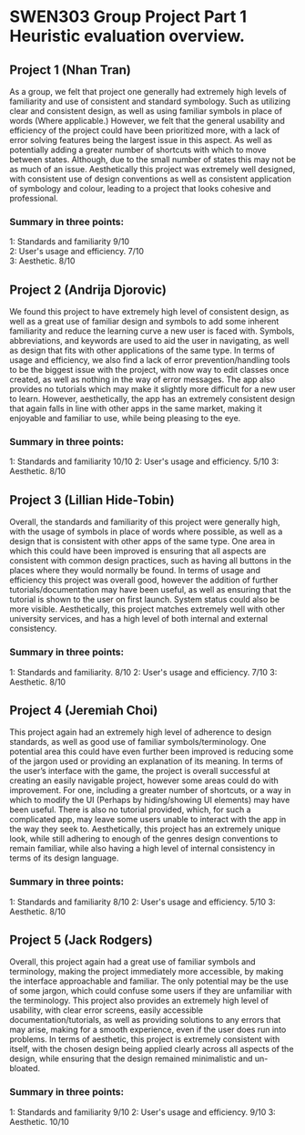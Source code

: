 # SWEN303 Group Project Part 1 Heuristic evaluation overview.

## Project 1 (Nhan Tran)
As a group, we felt that project one generally had extremely high levels of familiarity and use of consistent and standard symbology. Such as utilizing clear and consistent design, as well as using familiar symbols in place of words (Where applicable.) However, we felt that the general usability and efficiency of the project could have been prioritized more, with a lack of error solving features being the largest issue in this aspect. As well as potentially adding a greater number of shortcuts with which to move between states. Although, due to the small number of states this may not be as much of an issue. Aesthetically this project was extremely well designed, with consistent use of design conventions as well as consistent application of symbology and colour, leading to a project that looks cohesive and professional.

### Summary in three points:
1:	Standards and familiarity	    9/10  
2:	User's usage and efficiency.	7/10  
3:	Aesthetic.			            8/10

## Project 2 (Andrija Djorovic)
We found this project to have extremely high level of consistent design, as well as a great use of familiar design and symbols to add some inherent familiarity and reduce the learning curve a new user is faced with. Symbols, abbreviations, and keywords are used to aid the user in navigating, as well as design that fits with other applications of the same type. In terms of usage and efficiency, we also find a lack of error prevention/handling tools to be the biggest issue with the project, with now way to edit classes once created, as well as nothing in the way of error messages. The app also provides no tutorials which may make it slightly more difficult for a new user to learn. However, aesthetically, the app has an extremely consistent design that again falls in line with other apps in the same market, making it enjoyable and familiar to use, while being pleasing to the eye.

### Summary in three points:
1:	Standards and familiarity	    10/10
2:	User's usage and efficiency.	5/10
3:	Aesthetic.			            8/10

## Project 3 (Lillian Hide-Tobin)
Overall, the standards and familiarity of this project were generally high, with the usage of symbols in place of words where possible, as well as a design that is consistent with other apps of the same type. One area in which this could have been improved is ensuring that all aspects are consistent with common design practices, such as having all buttons in the places where they would normally be found. In terms of usage and efficiency this project was overall good, however the addition of further tutorials/documentation may have been useful, as well as ensuring that the tutorial is shown to the user on first launch. System status could also be more visible. Aesthetically, this project matches extremely well with other university services, and has a high level of both internal and external consistency.

### Summary in three points:
1:	Standards and familiarity.		    8/10
2:	User's usage and efficiency.		7/10
3:	Aesthetic.				            8/10


## Project 4  (Jeremiah Choi)
This project again had an extremely high level of adherence to design standards, as well as good use of familiar symbols/terminology. One potential area this could have even further been improved is reducing some of the jargon used or providing an explanation of its meaning. In terms of the user’s interface with the game, the project is overall successful at creating an easily navigable project, however some areas could do with improvement. For one, including a greater number of shortcuts, or a way in which to modify the UI (Perhaps by hiding/showing UI elements) may have been useful. There is also no tutorial provided, which, for such a complicated app, may leave some users unable to interact with the app in the way they seek to. Aesthetically, this project has an extremely unique look, while still adhering to enough of the genres design conventions to remain familiar, while also having a high level of internal consistency in terms of its design language. 

### Summary in three points:
1:	Standards and familiarity	    8/10
2:	User's usage and efficiency.	5/10
3:	Aesthetic.			            8/10


## Project 5 (Jack Rodgers)
Overall, this project again had a great use of familiar symbols and terminology, making the project immediately more accessible, by making the interface approachable and familiar. The only potential may be the use of some jargon, which could confuse some users if they are unfamiliar with the terminology. This project also provides an extremely high level of usability, with clear error screens, easily accessible documentation/tutorials, as well as providing solutions to any errors that may arise, making for a smooth experience, even if the user does run into problems. In terms of aesthetic, this project is extremely consistent with itself, with the chosen design being applied clearly across all aspects of the design, while ensuring that the design remained minimalistic and un-bloated.

### Summary in three points:
1:	Standards and familiarity	    9/10
2:	User's usage and efficiency.	9/10
3:	Aesthetic.			            10/10
